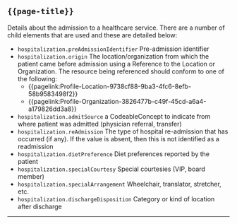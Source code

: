 ## <code>{{page-title}}</code>

Details about the admission to a healthcare service. There are a number of child elements that are used and these are detailed below:

- `hospitalization.preAdmissionIdentifier`	Pre-admission identifier
- `hospitalization.origin`	The location/organization from which the patient came before admission using a Reference to the Location or Organization. The resource being referenced should conform to one of the following: 
    - {{pagelink:Profile-Location-9738cf88-9ba3-4fc6-8efb-58b9583498f2}}
    - {{pagelink:Profile-Organization-3826477b-c49f-45cd-a6a4-a179826dd3a8}}	
- `hospitalization.admitSource` a CodeableConcept	to indicate from where patient was admitted (physician referral, transfer)
- `hospitalization.reAdmission` The type of hospital re-admission that has occurred (if any). If the value is absent, then this is not identified as a readmission
- `hospitalization.dietPreference` Diet preferences reported by the patient
- `hospitalization.specialCourtesy`	Special courtesies (VIP, board member)
- `hospitalization.specialArrangement` Wheelchair, translator, stretcher, etc.
- `hospitalization.dischargeDisposition` Category or kind of location after discharge



---
